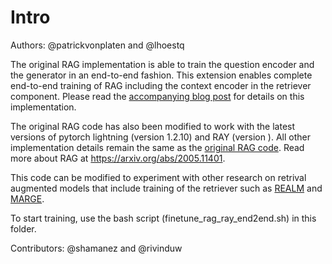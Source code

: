 # Intro
Authors: @patrickvonplaten and @lhoestq


The original RAG implementation is able to train the question encoder and the generator in an end-to-end fashion. 
This extension enables complete end-to-end training of RAG including the context encoder in the retriever component. 
Please read the [accompanying blog post](https://shamanesiri.medium.com/how-to-finetune-the-entire-rag-architecture-including-dpr-retriever-4b4385322552) for details on this implementation.

The original RAG code has also been modified to work with the latest versions of pytorch lightning (version 1.2.10) and RAY (version ). All other implementation details remain the same as the [original RAG code](https://github.com/huggingface/transformers/tree/master/examples/research_projects/rag).
Read more about RAG  at https://arxiv.org/abs/2005.11401.

This code can be modified to experiment with other research on retrival augmented models that include training of the retriever such as [REALM](https://arxiv.org/abs/2002.08909) and [MARGE](https://arxiv.org/abs/2006.15020). 

To start training, use the bash script (finetune_rag_ray_end2end.sh) in this folder. 


Contributors: @shamanez and @rivinduw
